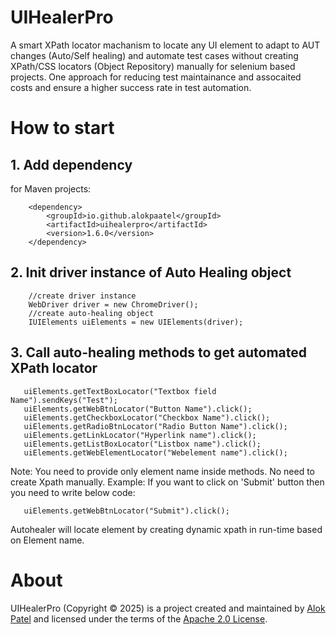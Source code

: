 # UIHealerPro
A smart XPath locator machanism to locate any UI element to adapt to AUT changes (Auto/Self healing) and automate test cases without creating XPath/CSS locators (Object Repository) manually for selenium based projects. One approach for reducing test maintainance and assocaited costs and ensure a higher success rate in test automation.

# How to start

## 1. Add dependency

for Maven projects:

        <dependency>
            <groupId>io.github.alokpaatel</groupId>
            <artifactId>uihealerpro</artifactId>
            <version>1.6.0</version>
        </dependency>

## 2. Init driver instance of Auto Healing object

        //create driver instance
        WebDriver driver = new ChromeDriver();
        //create auto-healing object
        IUIElements uiElements = new UIElements(driver);

## 3. Call auto-healing methods to get automated XPath locator

       uiElements.getTextBoxLocator("Textbox field Name").sendKeys("Test");
       uiElements.getWebBtnLocator("Button Name").click();
       uiElements.getCheckboxLocator("Checkbox Name").click();
       uiElements.getRadioBtnLocator("Radio Button Name").click();
       uiElements.getLinkLocator("Hyperlink name").click();
       uiElements.getListBoxLocator("Listbox name").click();
       uiElements.getWebElementLocator("Webelement name").click();

  Note: You need to provide only element name inside methods. No need to create Xpath manually.
  Example: If you want to click on 'Submit' button then you need to write below code:
  
       uiElements.getWebBtnLocator("Submit").click();
           
  Autohealer will locate element by creating dynamic xpath in run-time based on Element name.


# About
UIHealerPro (Copyright © 2025) is a project created and maintained by [Alok Patel](https://github.com/alokpaatel) and licensed under the terms of the [Apache 2.0 License](https://www.apache.org/licenses/LICENSE-2.0).
           

  




